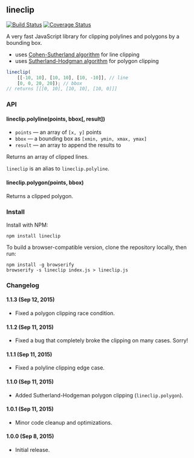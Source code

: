 ## lineclip

[![Build Status](https://travis-ci.org/mapbox/lineclip.svg?branch=master)](https://travis-ci.org/mapbox/lineclip)
[![Coverage Status](https://coveralls.io/repos/mapbox/lineclip/badge.svg?branch=master&service=github)](https://coveralls.io/github/mapbox/lineclip?branch=master)

A very fast JavaScript library for clipping polylines and polygons by a bounding box.

- uses [Cohen-Sutherland algorithm](https://en.wikipedia.org/wiki/Cohen%E2%80%93Sutherland_algorithm) for line clipping
- uses [Sutherland-Hodgman algorithm](https://en.wikipedia.org/wiki/Sutherland%E2%80%93Hodgman_algorithm) for polygon clipping

```js
lineclip(
    [[-10, 10], [10, 10], [10, -10]], // line
    [0, 0, 20, 20]); // bbox
// returns [[[0, 10], [10, 10], [10, 0]]]
```


### API

#### lineclip.polyline(points, bbox[, result])

- `points` — an array of `[x, y]` points
- `bbox` — a bounding box as `[xmin, ymin, xmax, ymax]`
- `result` — an array to append the results to

Returns an array of clipped lines.

`lineclip` is an alias to `lineclip.polyline`.

#### lineclip.polygon(points, bbox)

Returns a clipped polygon.


### Install

Install with NPM:

```
npm install lineclip
```

To build a browser-compatible version, clone the repository locally, then run:

```
npm install -g browserify
browserify -s lineclip index.js > lineclip.js
```


### Changelog

#### 1.1.3 (Sep 12, 2015)

- Fixed a polygon clipping race condition.

#### 1.1.2 (Sep 11, 2015)

- Fixed a bug that completely broke the clipping on many cases. Sorry!

#### 1.1.1 (Sep 11, 2015)

- Fixed a polyline clipping edge case.

#### 1.1.0 (Sep 11, 2015)

- Added Sutherland-Hodgeman polygon clipping (`lineclip.polygon`).

#### 1.0.1 (Sep 11, 2015)

- Minor code cleanup and optimizations.

#### 1.0.0 (Sep 8, 2015)

- Initial release.
